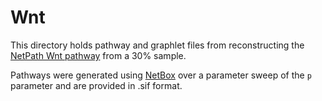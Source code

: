 # Wnt

This directory holds pathway and graphlet files from reconstructing the [NetPath Wnt pathway](ihttp://netpath.org/pathways?path_id=NetPath_8 "NetPath Wnt Pathway") from a 30% sample.

Pathways were generated using [NetBox](http://sanderlab.org/tools/netbox.html "NetBox Homepage") over a parameter sweep of the `p` parameter and are provided in .sif format. 

